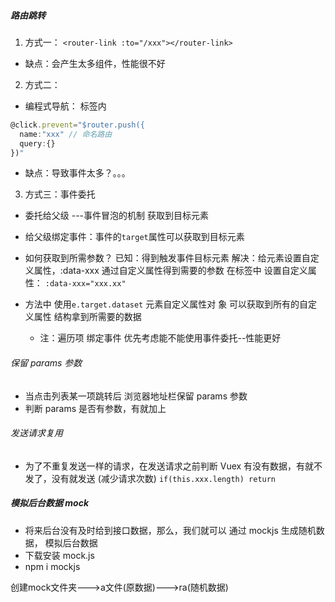 ##### 路由跳转

1. 方式一：
   `<router-link :to="/xxx"></router-link>`

- 缺点：会产生太多组件，性能很不好

2. 方式二：

- 编程式导航：
  标签内

```js
@click.prevent="$router.push({
  name:"xxx" // 命名路由
  query:{}
})"
```

- 缺点：导致事件太多？。。。

3. 方式三：事件委托

- 委托给父级 ---事件冒泡的机制 获取到目标元素
- 给父级绑定事件：事件的`target`属性可以获取到目标元素
- 如何获取到所需参数？
  已知：得到触发事件目标元素
  解决：给元素设置自定义属性，:data-xxx 通过自定义属性得到需要的参数
  在标签中 设置自定义属性：
  `:data-xxx="xxx.xx"`
- 方法中 使用`e.target.dataset` 元素自定义属性对 象 可以获取到所有的自定义属性 结构拿到所需要的数据

  - 注：遍历项 绑定事件 优先考虑能不能使用事件委托--性能更好

###### 保留 params 参数

- 当点击列表某一项跳转后 浏览器地址栏保留 params 参数
- 判断 params 是否有参数，有就加上

###### 发送请求复用

- 为了不重复发送一样的请求，在发送请求之前判断 Vuex 有没有数据，有就不发了，没有就发送 (减少请求次数)
  `if(this.xxx.length) return`

##### 模拟后台数据 mock

- 将来后台没有及时给到接口数据，那么，我们就可以 通过 mockjs 生成随机数据， 模拟后台数据
- 下载安装 mock.js
- npm i mockjs


创建mock文件夹--->a文件(原数据)--->ra(随机数据)